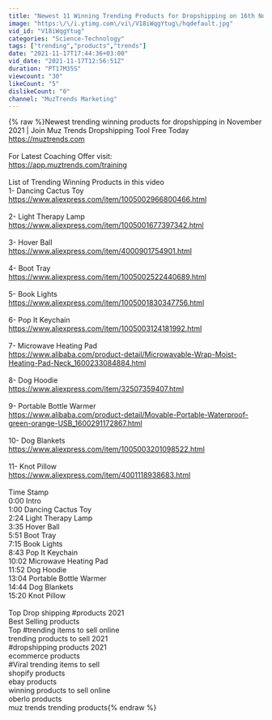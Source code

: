 ```yaml
---
title: "Newest 11 Winning Trending Products for Dropshipping on 16th November 2021"
image: "https:\/\/i.ytimg.com\/vi\/V18iWqgYtug\/hqdefault.jpg"
vid_id: "V18iWqgYtug"
categories: "Science-Technology"
tags: ["trending","products","trends"]
date: "2021-11-17T17:44:36+03:00"
vid_date: "2021-11-17T12:56:51Z"
duration: "PT17M35S"
viewcount: "30"
likeCount: "5"
dislikeCount: "0"
channel: "MuzTrends Marketing"
---
```

{% raw %}Newest trending winning products for dropshipping in November 2021 | Join Muz Trends Dropshipping Tool Free Today<br /><a rel="nofollow" target="blank" href="https://muztrends.com">https://muztrends.com</a><br /><br />For Latest Coaching Offer visit:<br /><a rel="nofollow" target="blank" href="https://app.muztrends.com/training">https://app.muztrends.com/training</a><br /><br />List of Trending Winning Products in this video <br />1- Dancing Cactus Toy<br /><a rel="nofollow" target="blank" href="https://www.aliexpress.com/item/1005002966800466.html">https://www.aliexpress.com/item/1005002966800466.html</a><br /><br />2- Light Therapy Lamp<br /><a rel="nofollow" target="blank" href="https://www.aliexpress.com/item/1005001677397342.html">https://www.aliexpress.com/item/1005001677397342.html</a><br /><br />3- Hover Ball<br /><a rel="nofollow" target="blank" href="https://www.aliexpress.com/item/4000901754901.html">https://www.aliexpress.com/item/4000901754901.html</a><br /><br />4- Boot Tray<br /><a rel="nofollow" target="blank" href="https://www.aliexpress.com/item/1005002522440689.html">https://www.aliexpress.com/item/1005002522440689.html</a><br /><br />5- Book Lights<br /><a rel="nofollow" target="blank" href="https://www.aliexpress.com/item/1005001830347756.html">https://www.aliexpress.com/item/1005001830347756.html</a><br /><br />6- Pop It Keychain<br /><a rel="nofollow" target="blank" href="https://www.aliexpress.com/item/1005003124181992.html">https://www.aliexpress.com/item/1005003124181992.html</a><br /><br />7- Microwave Heating Pad<br /><a rel="nofollow" target="blank" href="https://www.alibaba.com/product-detail/Microwavable-Wrap-Moist-Heating-Pad-Neck_1600233084884.html">https://www.alibaba.com/product-detail/Microwavable-Wrap-Moist-Heating-Pad-Neck_1600233084884.html</a><br /><br />8- Dog Hoodie<br /><a rel="nofollow" target="blank" href="https://www.aliexpress.com/item/32507359407.html">https://www.aliexpress.com/item/32507359407.html</a><br /><br />9- Portable Bottle Warmer<br /><a rel="nofollow" target="blank" href="https://www.alibaba.com/product-detail/Movable-Portable-Waterproof-green-orange-USB_1600291172867.html">https://www.alibaba.com/product-detail/Movable-Portable-Waterproof-green-orange-USB_1600291172867.html</a><br /><br />10- Dog Blankets<br /><a rel="nofollow" target="blank" href="https://www.aliexpress.com/item/1005003201098522.html">https://www.aliexpress.com/item/1005003201098522.html</a><br /><br />11- Knot Pillow<br /><a rel="nofollow" target="blank" href="https://www.aliexpress.com/item/4001118938683.html">https://www.aliexpress.com/item/4001118938683.html</a><br /><br />Time Stamp<br />0:00 Intro<br />1:00 Dancing Cactus Toy<br />2:24 Light Therapy Lamp<br />3:35 Hover Ball<br />5:51 Boot Tray<br />7:15 Book Lights<br />8:43 Pop It Keychain<br />10:02 Microwave Heating Pad<br />11:52 Dog Hoodie<br />13:04 Portable Bottle Warmer<br />14:44 Dog Blankets<br />15:20 Knot Pillow<br /><br />Top Drop shipping #products 2021<br />Best Selling products<br />Top #trending items to sell online<br />trending products to sell 2021<br />#dropshipping products 2021<br />ecommerce products<br />#Viral trending items to sell<br />shopify products<br />ebay products<br />winning products to sell online<br />oberlo products<br />muz trends trending products{% endraw %}
